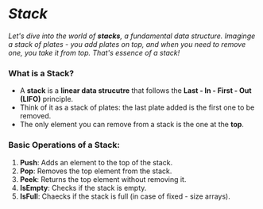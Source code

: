 # _Stack_

_Let's dive into the world of **stacks**, a fundamental data structure. Imaginge a stack of plates - you add plates on top, and when you need to remove one, you take it from top. That's essence of a stack!_

### What is a Stack?
- A **stack** is a **linear data strucutre** that follows the **Last - In - First - Out (LIFO)** principle.
- Think of it as a stack of plates: the last plate added is the first one to be removed.
- The only element you can remove from a stack is the one at the **top**.

### Basic Operations of a Stack:
1. **Push**: Adds an element to the top of the stack.
2. **Pop**: Removes the top element from the stack.
3. **Peek**: Returns the top element without removing it.
4. **IsEmpty**: Checks if the stack is empty.
5. **IsFull**: Chaecks if the stack is full (in case of fixed - size arrays).
